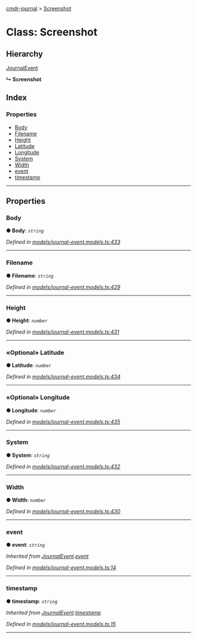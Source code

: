[cmdr-journal](../README.md) > [Screenshot](../classes/screenshot.md)



# Class: Screenshot

## Hierarchy


 [JournalEvent](journalevent.md)

**↳ Screenshot**







## Index

### Properties

* [Body](screenshot.md#body)
* [Filename](screenshot.md#filename)
* [Height](screenshot.md#height)
* [Latitude](screenshot.md#latitude)
* [Longitude](screenshot.md#longitude)
* [System](screenshot.md#system)
* [Width](screenshot.md#width)
* [event](screenshot.md#event)
* [timestamp](screenshot.md#timestamp)



---
## Properties
<a id="body"></a>

###  Body

**●  Body**:  *`string`* 

*Defined in [models/journal-event.models.ts:433](https://github.com/chrisbruford/cmdr-journal/blob/0588b1f/src/models/journal-event.models.ts#L433)*





___

<a id="filename"></a>

###  Filename

**●  Filename**:  *`string`* 

*Defined in [models/journal-event.models.ts:429](https://github.com/chrisbruford/cmdr-journal/blob/0588b1f/src/models/journal-event.models.ts#L429)*





___

<a id="height"></a>

###  Height

**●  Height**:  *`number`* 

*Defined in [models/journal-event.models.ts:431](https://github.com/chrisbruford/cmdr-journal/blob/0588b1f/src/models/journal-event.models.ts#L431)*





___

<a id="latitude"></a>

### «Optional» Latitude

**●  Latitude**:  *`number`* 

*Defined in [models/journal-event.models.ts:434](https://github.com/chrisbruford/cmdr-journal/blob/0588b1f/src/models/journal-event.models.ts#L434)*





___

<a id="longitude"></a>

### «Optional» Longitude

**●  Longitude**:  *`number`* 

*Defined in [models/journal-event.models.ts:435](https://github.com/chrisbruford/cmdr-journal/blob/0588b1f/src/models/journal-event.models.ts#L435)*





___

<a id="system"></a>

###  System

**●  System**:  *`string`* 

*Defined in [models/journal-event.models.ts:432](https://github.com/chrisbruford/cmdr-journal/blob/0588b1f/src/models/journal-event.models.ts#L432)*





___

<a id="width"></a>

###  Width

**●  Width**:  *`number`* 

*Defined in [models/journal-event.models.ts:430](https://github.com/chrisbruford/cmdr-journal/blob/0588b1f/src/models/journal-event.models.ts#L430)*





___

<a id="event"></a>

###  event

**●  event**:  *`string`* 

*Inherited from [JournalEvent](journalevent.md).[event](journalevent.md#event)*

*Defined in [models/journal-event.models.ts:14](https://github.com/chrisbruford/cmdr-journal/blob/0588b1f/src/models/journal-event.models.ts#L14)*





___

<a id="timestamp"></a>

###  timestamp

**●  timestamp**:  *`string`* 

*Inherited from [JournalEvent](journalevent.md).[timestamp](journalevent.md#timestamp)*

*Defined in [models/journal-event.models.ts:15](https://github.com/chrisbruford/cmdr-journal/blob/0588b1f/src/models/journal-event.models.ts#L15)*





___



